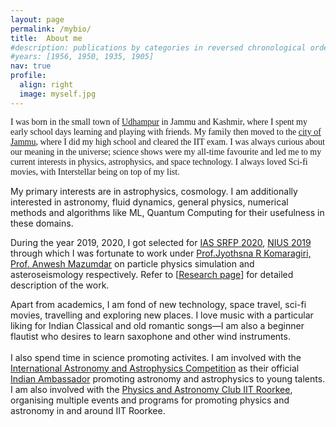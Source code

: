 ```yaml
---
layout: page
permalink: /mybio/
title:  About me 
#description: publications by categories in reversed chronological order. generated by jekyll-scholar.
#years: [1956, 1950, 1935, 1905]
nav: true
profile:
  align: right 
  image: myself.jpg
---
```

<div id="bio_anim">

  <div class="header-bar">
    <p style="font-family:Dancing Script, cursive">
      I was born in the small town of <a href="https://udhampur.nic.in/tourist-places/">Udhampur</a> in Jammu and Kashmir, where I spent my early school days learning and playing with friends. My family then moved to the <a href="https://jammu.nic.in/">city of Jammu</a>, where I did my high school and cleared the IIT exam. I was always curious about our meaning in the universe; science shows were my all-time favourite and led me to my current interests in physics, astrophysics, and space technology. I always loved Sci-fi movies, with Interstellar being on top of my list.
    </p>
  </div>

  <p class="header-bar">
    My primary interests are in astrophysics, cosmology. I am additionally interested in astronomy, fluid dynamics, general physics, numerical methods and algorithms like ML, Quantum Computing for their usefulness in these domains. </p>
  

  <p class="header-bar">
    During the year 2019, 2020, I got selected for 
    <a href="https://web-japps.ias.ac.in:8443/fellowship2020/lists/result.jsp">IAS SRFP 2020</a>, 
    <a href="https://www.hbcse.tifr.res.in/data/national-initiative-on-undergraduate-sciences-nius">NIUS 2019</a> 
    through which I was fortunate to work under 
    <a href="http://chep.iisc.ac.in/Personnel/pages/jyothsna/index.html">Prof.Jyothsna R Komaragiri, 
    <a href="https://scholar.google.co.in/citations?user=UOV5qTsAAAAJ&hl=en">Prof. Anwesh Mazumdar</a> 
    on particle physics simulation and asteroseismology respectively. Refer to [<a href="/projects/">Research page</a>] for detailed description of the work.
  

  <p class="header-bar">
    Apart from academics, I am fond of new technology, space travel, sci-fi movies, travelling and exploring new places. I love music with a particular liking for Indian Classical and old romantic songs—I am also a beginner flautist who desires to learn saxophone and other wind instruments.
    <br> <br> 
    I also spend time in science promoting activites. I am involved with the <a href="https://iaac.space/en/">International Astronomy and Astrophysics Competition</a> as their official <a href="https://iaac.space/en/vankerni">Indian Ambassador</a> promoting astronomy and astrophysics to young talents. I am also involved with the <a href="https://www.facebook.com/physastroclubiitr/">Physics and Astronomy Club IIT Roorkee</a>, organising multiple events and programs for promoting physics and astronomy in and around IIT Roorkee.
  </p>



